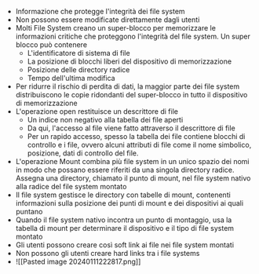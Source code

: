 - Informazione che protegge l'integrità dei file system
- Non possono essere modificate direttamente dagli utenti
- Molti File System creano un super-blocco per memorizzare le informazioni critiche che proteggono l'integrità del file system. Un super blocco può contenere
    - L'identificatore di sistema di file
    - La posizione di blocchi liberi del dispositivo di memorizzazione
    - Posizione delle directory radice
    - Tempo dell'ultima modifica
- Per ridurre il rischio di perdita di dati, la maggior parte dei file system distribuiscono le copie ridondanti del super-blocco in tutto il dispositivo di memorizzazione
- L'operazione open restituisce un descrittore di file
    - Un indice non negativo alla tabella dei file aperti
    - Da qui, l'accesso al file viene fatto attraverso il descrittore di file
    - Per un rapido accesso, spesso la tabella dei file contiene blocchi di controllo e i file, ovvero alcuni attributi di file come il nome simbolico, posizione, dati di controllo del file.
- L'operazione Mount combina più file system in un unico spazio dei nomi in modo che possano essere riferiti da una singola directory radice. Assegna una directory, chiamato il punto di mount, nel file system nativo alla radice del file system montato
- Il file system gestisce le directory con tabelle di mount, contenenti informazioni sulla posizione dei punti di mount e dei dispositivi ai quali puntano
- Quando il file system nativo incontra un punto di montaggio, usa la tabella di mount per determinare il dispositivo e il tipo di file system montato
- Gli utenti possono creare così soft link ai file nei file system montati
- Non possono gli utenti creare hard links tra i file systems
- ![[Pasted image 20240111222817.png]]
